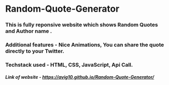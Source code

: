 # Random-Quote-Generator

### This is fully reponsive website which shows Random Quotes and Author name .

### Additional features - Nice Animations, You can share the quote directly to your Twitter.

### Techstack used - HTML, CSS, JavaScript, Api Call.

##### Link of website - https://avig10.github.io/Random-Quote-Generator/
